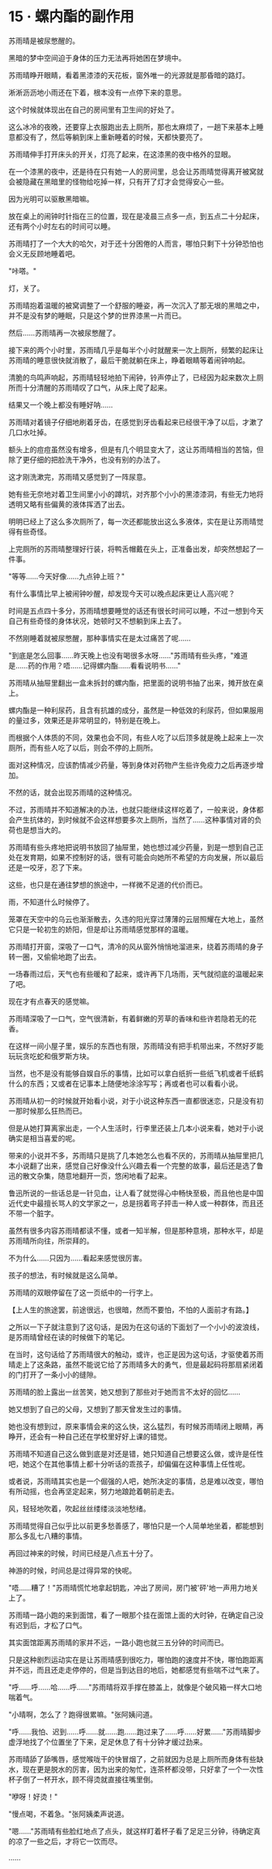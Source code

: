 <link rel="stylesheet" href="../styles/text.css" />
<h1>15 · 螺内酯的副作用</h1>

苏雨晴是被尿憋醒的。

黑暗的梦中空间迫于身体的压力无法再将她困在梦境中。

苏雨晴睁开眼睛，看着黑漆漆的天花板，窗外唯一的光源就是那昏暗的路灯。

淅淅沥沥地小雨还在下着，根本没有一点停下来的意思。

这个时候就体现出在自己的房间里有卫生间的好处了。

这么冰冷的夜晚，还要穿上衣服跑出去上厕所，那也太麻烦了，一趟下来基本上睡意都没有了，然后等躺到床上重新睡着的时候，天都快要亮了。

苏雨晴伸手打开床头的开关，灯亮了起来，在这漆黑的夜中格外的显眼。

在一个漆黑的夜中，还是待在只有她一人的房间里，总会让苏雨晴觉得离开被窝就会被隐藏在黑暗里的怪物给吃掉一样，只有开了灯才会觉得安心一些。

因为光明可以驱散黑暗嘛。

放在桌上的闹钟时针指在三的位置，现在是凌晨三点多一点，到五点二十分起床，还有两个小时左右的时间可以睡。

苏雨晴打了一个大大的哈欠，对于还十分困倦的人而言，哪怕只剩下十分钟恐怕也会义无反顾地睡着吧。

"咔嗒。"

灯，关了。

苏雨晴抱着温暖的被窝调整了一个舒服的睡姿，再一次沉入了那无垠的黑暗之中，并不是没有梦的睡眠，只是这个梦的世界漆黑一片而已。

然后……苏雨晴再一次被尿憋醒了。

接下来的两个小时里，苏雨晴几乎是每半个小时就醒来一次上厕所，频繁的起床让苏雨晴的睡意很快就消散了，最后干脆就躺在床上，睁着眼睛等着闹钟响起。

清脆的鸟鸣声响起，苏雨晴轻轻地拍下闹钟，铃声停止了，已经因为起来数次上厕所而十分清醒的苏雨晴叹了口气，从床上爬了起来。

结果又一个晚上都没有睡好呐……

苏雨晴对着镜子仔细地刷着牙齿，在感觉到牙齿看起来已经很干净了以后，才漱了几口水吐掉。

额头上的痘痘虽然没有增多，但是有几个明显变大了，这让苏雨晴相当的苦恼，但除了更仔细的把脸洗干净外，也没有别的办法了。

这才刚洗漱完，苏雨晴又感觉到了一阵尿意。

她有些无奈地对着卫生间里小小的蹲坑，对齐那个小小的黑漆漆洞，有些无力地将透明又略有些偏黄的液体挥洒了出去。

明明已经上了这么多次厕所了，每一次还都能放出这么多液体，实在是让苏雨晴觉得有些奇怪。

上完厕所的苏雨晴整理好行装，将鸭舌帽戴在头上，正准备出发，却突然想起了一件事。

"等等……今天好像……九点钟上班？"

有什么事情比早上被闹钟吵醒，却发现今天可以晚点起床更让人高兴呢？

时间是五点四十多分，苏雨晴想要睡觉的话还有很长时间可以睡，不过一想到今天自己有些奇怪的身体状况，她顿时又不想躺到床上去了。

不然刚睡着就被尿憋醒，那种事情实在是太过痛苦了呢……

"到底是怎么回事……昨天晚上也没有喝很多水呀……"苏雨晴有些头疼，"难道是……药的作用？唔……记得螺内酯……看看说明书……"

苏雨晴从抽屉里翻出一盒未拆封的螺内酯，把里面的说明书抽了出来，摊开放在桌上。

螺内酯是一种利尿药，且含有抗雄的成分，虽然是一种低效的利尿药，但如果服用的量过多，效果还是非常明显的，特别是在晚上。

而根据个人体质的不同，效果也会不同，有些人吃了以后顶多就是晚上起来上一次厕所，而有些人吃了以后，则会不停的上厕所。

面对这种情况，应该酌情减少药量，等到身体对药物产生些许免疫力之后再逐步增加。

不然的话，就会出现苏雨晴的这种情况。

不过，苏雨晴并不知道解决的办法，也就只能继续这样吃着了，一般来说，身体都会产生抗体的，到时候就不会这样想要多次上厕所，当然了……这种事情对肾的负荷也是想当大的。

苏雨晴有些头疼地把说明书放回了抽屉里，她也想过减少药量，到是一想到自己正处在发育期，如果不控制好的话，很有可能会向她所不希望的方向发展，所以最后还是一咬牙，忍了下来。

这些，也只是在通往梦想的旅途中，一样微不足道的代价而已。

雨，不知道什么时候停了。

笼罩在天空中的乌云也渐渐散去，久违的阳光穿过薄薄的云层照耀在大地上，虽然它只是一轮初生的娇阳，但是却让苏雨晴感觉那样的温暖。

苏雨晴打开窗，深吸了一口气，清冷的风从窗外悄悄地溜进来，绕着苏雨晴的身子转一圈，又偷偷地跑了出去。

一场春雨过后，天气也有些暖和了起来，或许再下几场雨，天气就彻底的温暖起来了吧。

现在才有点春天的感觉嘛。

苏雨晴深吸了一口气，空气很清新，有着鲜嫩的芳草的香味和些许若隐若无的花香。

在这样一间小屋子里，娱乐的东西也有限，苏雨晴没有把手机带出来，不然好歹能玩玩贪吃蛇和俄罗斯方块。

当然，也不是没有能够自娱自乐的事情，比如可以拿白纸折一些纸飞机或者千纸鹤什么的东西；又或者在记事本上随便地涂涂写写；再或者也可以看看小说。

苏雨晴从初一的时候就开始看小说，对于小说这种东西一直都很迷恋，只是没有初一那时候那么狂热而已。

但是从她打算离家出走，一个人生活时，行李里还装上几本小说来看，她对于小说确实是相当喜爱的呢。

带来的小说并不多，苏雨晴只是挑了几本她怎么也看不厌的，苏雨晴从抽屉里把几本小说翻了出来，感觉自己好像没什么兴趣去看一个完整的故事，最后还是选了鲁迅的散文杂集，随意地翻开一页，悠闲地看了起来。

鲁迅所说的一些话总是一针见血，让人看了就觉得心中畅快至极，而且他也是中国近代史中最擅长骂人的文学家之一，总是拐着弯子抨击一种人或一种群体，而且还不带一个脏字。

虽然有很多内容苏雨晴都读不懂，或者一知半解，但是那种意境，那种水平，却是苏雨晴所向往，所崇拜的。

不为什么……只因为……看起来感觉很厉害。

孩子的想法，有时候就是这么简单。

苏雨晴的双眼停留在了这一页纸中的一行字上。

【上人生的旅途罢，前途很远，也很暗，然而不要怕，不怕的人面前才有路。】

之所以一下子就注意到了这句话，是因为在这句话的下面划了一个小小的波浪线，是苏雨晴曾经在读的时候做下的笔记。

在当时，这句话给了苏雨晴很大的触动，或许，也正是因为这句话，才驱使着苏雨晴走上了这条路，虽然不能说它给了苏雨晴多大的勇气，但是最起码将那扇紧闭着的门打开了一条小小的缝隙。

苏雨晴的脸上露出一丝苦笑，她又想到了那些对于她而言不太好的回忆……

她又想到了自己的父母，又想到了那天曾发生过的事情。

她也没有想到过，原来事情会来的这么快，这么猛烈，有时候苏雨晴闭上眼睛，再睁开，还会有一种自己还在学校里好好上课的错觉。

苏雨晴不知道自己这么做到底是对还是错，她只知道自己想要这么做，或许是任性吧，她这个在其他事情上都十分听话的乖孩子，却偏偏在这种事情上任性呢。

或者说，苏雨晴其实也是一个倔强的人吧，她所决定的事情，总是难以改变，哪怕有所动摇，也会再坚定起来，努力地踉跄着朝前走去。

风，轻轻地吹着，吹起丝丝缕缕淡淡地愁绪。

苏雨晴觉得自己似乎比以前更多愁善感了，哪怕只是一个人简单地坐着，都能想到那么多乱七八糟的事情。

再回过神来的时候，时间已经是八点五十分了。

神游的时候，时间总是过得异常的快呢。

"唔……糟了！"苏雨晴慌忙地拿起钥匙，冲出了房间，房门被'砰'地一声用力地关上了。

苏雨晴一路小跑的来到面馆，看了一眼那个挂在面馆上面的大时钟，在确定自己没有迟到后，才松了口气。

其实面馆距离苏雨晴的家并不远，一路小跑也就三五分钟的时间而已。

只是这种剧烈运动实在是让苏雨晴感到很吃力，哪怕跑的速度并不快，哪怕跑距离并不远，而且还走走停停的，但是当到达目的地后，她都感觉有些喘不过气来了。

"呼……呼……哈……呼……"苏雨晴将双手撑在膝盖上，就像是个破风箱一样大口地喘着气。

"小晴啊，怎么了？跑得很累嘛。"张阿姨问道。

"呼……我怕、迟到……呼……就……跑……跑过来了……呼……好累……"苏雨晴脚步虚浮地找了个位置坐了下来，足足休息了有十分钟才缓过劲来。

苏雨晴舔了舔嘴唇，感觉喉咙干的快冒烟了，之前就因为总是上厕所而身体有些缺水，现在更是脱水的厉害，因为出来的匆忙，连茶杯都没带，只好拿了一个一次性杯子倒了一杯开水，顾不得烫就直接往嘴里倒。

"咿呀！好烫！"

"慢点喝，不着急。"张阿姨柔声说道。

"嗯……"苏雨晴有些脸红地点了点头，就这样盯着杯子看了足足三分钟，待确定真的凉了一些之后，才将它一饮而尽。

……
